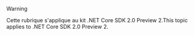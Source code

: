 > [!WARNING]
> <span data-ttu-id="daec4-101">Cette rubrique s'applique au kit .NET Core SDK 2.0 Preview 2.</span><span class="sxs-lookup"><span data-stu-id="daec4-101">This topic applies to .NET Core SDK 2.0 Preview 2.</span></span>